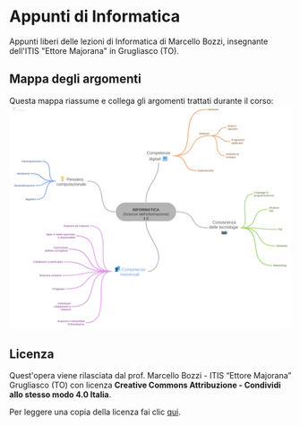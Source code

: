 # Appunti di Informatica
Appunti liberi delle lezioni di Informatica di Marcello Bozzi, insegnante dell'ITIS "Ettore Majorana" in Grugliasco (TO).

## Mappa degli argomenti
Questa mappa riassume e collega gli argomenti trattati durante il corso:
![Mappa degli argomenti di informatica](/_mappa-argomenti-di-informatica-4.png)

## Licenza
Quest'opera viene rilasciata dal prof. Marcello Bozzi - ITIS “Ettore Majorana” Grugliasco (TO) con licenza **Creative Commons Attribuzione - Condividi allo stesso modo 4.0 Italia**.

Per leggere una copia della licenza fai clic [qui](/LICENSE).